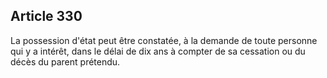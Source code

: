 Article 330
----
La possession d'état peut être constatée, à la demande de toute personne qui y a
intérêt, dans le délai de dix ans à compter de sa cessation ou du décès du
parent prétendu.
